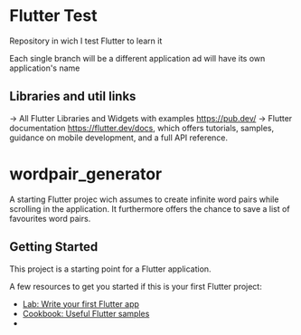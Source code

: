 # Flutter Test
 Repository in wich I test Flutter to learn it
 
 Each single branch will be a different application ad will have its own application's name
 
## Libraries and util links
 -> All Flutter Libraries and Widgets with examples https://pub.dev/
 -> Flutter documentation https://flutter.dev/docs, which offers tutorials,
samples, guidance on mobile development, and a full API reference.


# wordpair_generator

A starting Flutter projec wich assumes to create infinite word pairs while scrolling in the application.
It furthermore offers the chance to save a list of favourites word pairs.

## Getting Started

This project is a starting point for a Flutter application.

A few resources to get you started if this is your first Flutter project:

- [Lab: Write your first Flutter app](https://flutter.dev/docs/get-started/codelab)
- [Cookbook: Useful Flutter samples](https://flutter.dev/docs/cookbook)
- 
